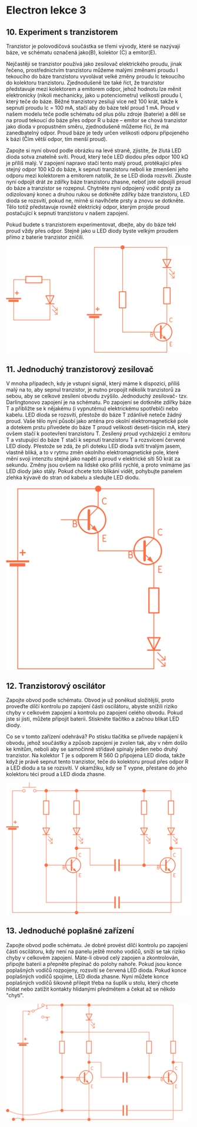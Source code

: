 # Electron lekce 3

## 10. Experiment s tranzistorem

Tranzistor je polovodičová součástka se třemi vývody, které se nazývají báze, ve schématu označená jako(B), kolektor (C) a emitor(E).

Nejčastěji se tranzistor používá jako zesilovač elektrického proudu, jinak řečeno, prostřednictvím tranzistoru můžeme malými změnami proudu I tekoucího do báze tranzistoru vyvolávat velké změny proudu Ic tekoucího do kolektoru tranzistoru. Zjednodušeně lze také říct, že tranzistor představuje mezi kolektorem a emitorem odpor, jehož hodnotu lze měnit elektronicky (nikoli mechanicky, jako u potenciometru) velikostí proudu I, který teče do báze. Běžné tranzistory zesilují více než 100 krát, takže k sepnutí proudu Ic = 100 mA, stačí aby do báze tekl proud 1 mA. Proud v našem modelu teče podle schématu od plus pólu zdroje (baterie) a dělí se na proud tekoucí do báze přes odpor R u báze – emitor se chová tranzistor jako dioda v propustném směru, zjednodušeně můžeme říci, že má zanedbatelný odpor. Proud báze je tedy určen velikosti odporu připojeného k bázi (Čím větší odpor, tím menší proud).

Zapojte si nyní obvod podle obrázku na levé straně, zjistíte, že žlutá LED dioda sotva znatelně svítí. Proud, který teče LED diodou přes odpor 100 kΩ je příliš malý. V zapojení napravo stačí tento malý proud, protékající přes stejný odpor 100 kΩ do báze, k sepnuti tranzistoru neboli ke zmenšení jeho odporu mezi kolektorem a emitorem natolik, že se LED dioda rozsvítí. Zkuste nyní odpojit drát ze zdířky báze tranzistoru zhasne, neboť jste odpojili proud do báze a tranzistor se rozepnul. Chytněte nyní odpojený vodič prsty za odizolovaný konec a druhou rukou se dotkněte zdířky báze tranzistoru, LED dioda se rozsvítí, pokud ne, mírně si navlhčete prsty a znovu se dotkněte. Tělo totiž představuje rovněž elektrický odpor, kterým projde proud postačující k sepnutí tranzistoru v našem zapojení.

Pokud budete s tranzistorem experimentovat, dbejte, aby do báze tekl proud vždy přes odpor. Stejně jako u LED diody byste velkým proudem přímo z baterie tranzistor zničili.

![](assets/electron-31.svg)

## 11. Jednoduchý tranzistorový zesilovač

V mnoha případech, kdy je vstupní signál, který máme k dispozici, příliš malý na to, aby sepnul tranzistor, je nutno propojit několik tranzistorů za sebou, aby se celkové zesílení obvodu zvýšilo.
Jednoduchý zesilovač- tzv. Darlingtonovo zapojení je na schématu. Po zapojení se dotkněte zdířky báze T a přibližte se k nějakému (i vypnutému) elektrickému spotřebiči nebo kabelu. LED dioda se rozsvítí, přestože do báze T zdánlivě neteče žádný proud. Vaše tělo nyní působí jako anténa pro okolní elektromagnetické pole a dotekem prstu přivedete do báze T proud velikosti deseti-tisícin mA, který ovšem stačí k pootevření tranzistoru T. Zesílený proud vycházející z emitoru T a vstupující do báze T stačí k sepnutí tranzistoru T a rozsvícení červené LED diody. Přestože se zdá, že při doteku LED dioda svítí trvalým jasem, vlastně bliká, a to v rytmu změn okolního elektromagnetické pole, které mění svoji intenzitu stejně jako napětí a proud v elektrické síti 50 krát za sekundu. Změny jsou ovšem na lidské oko příliš rychlé, a proto vnímáme jas LED diody jako stály. Pokud chcete toto blikání vidět, pohybujte panelem zlehka kývavě do stran od kabelu a sledujte LED diodu.

![](assets/electron-32.svg)

## 12. Tranzistorový oscilátor

Zapojte obvod podle schématu. Obvod je už poněkud složitější, proto proveďte dílčí kontrolu po zapojení části oscilátoru, abyste snížili riziko chyby v celkovém zapojení a kontrolu po zapojení celého obvodu. Pokud jste si jisti, můžete připojit baterii. Stiskněte tlačítko a začnou blikat LED diody.

Co se v tomto zařízení odehrává? Po stisku tlačítka se přivede napájení k obvodu, jehož součástky a způsob zapojení je zvolen tak, aby v něm došlo ke kmitům, neboli aby se samočinně střídavě spínaly jeden nebo druhý tranzistor. Na kolektor T je s odporem R 560 Ω připojena LED dioda, takže když je právě sepnut tento tranzistor, teče do kolektoru proud přes odpor R a LED diodu a ta se rozsvítí. V okamžiku, kdy se T vypne, přestane do jeho kolektoru téci proud a LED dioda zhasne.

![](assets/electron-33.svg)

## 13. Jednoduché poplašné zařízení

Zapojte obvod podle schématu. Je dobré provést dílčí kontrolu po zapojení části oscilátoru, kdy není na panelu ještě mnoho vodičů, sníží se tak riziko chyby v celkovém zapojení. Máte-li obvod celý zapojen a zkontrolován, připojte baterii a přepněte přepínač do polohy nahoře. Pokud jsou konce poplašných vodičů rozpojeny, rozsvítí se červená LED dioda. Pokud konce poplašných vodičů spojíme, LED dioda zhasne. Nyní můžete konce poplašných vodičů šikovně přilepit třeba na šuplík u stolu, který chcete hlídat nebo zatížit kontakty hlídanými předmětem a čekat až se někdo "chytí".

![](assets/electron-34.svg)